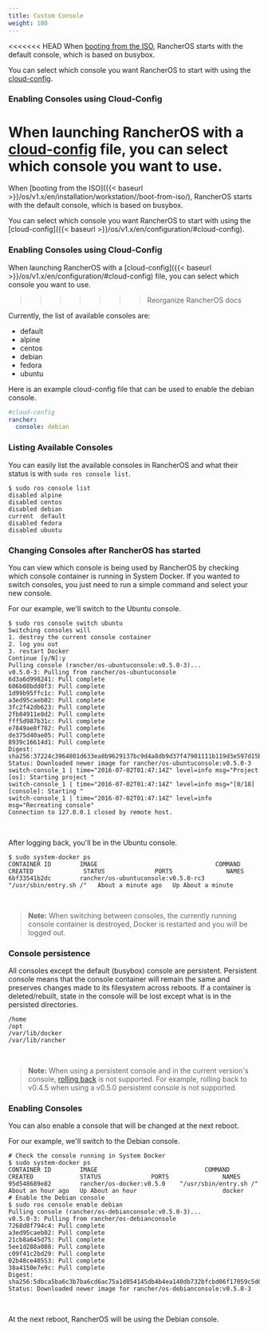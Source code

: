```yaml
---
title: Custom Console
weight: 180
---
```


<<<<<<< HEAD
When [booting from the ISO]({{<baseurl>}}/os/v1.x/en/installation/running-rancheros/workstation/boot-from-iso/), RancherOS starts with the default console, which is based on busybox.

You can select which console you want RancherOS to start with using the [cloud-config]({{<baseurl>}}/os/v1.x/en/installation/configuration/#cloud-config).

### Enabling Consoles using Cloud-Config

When launching RancherOS with a [cloud-config]({{<baseurl>}}/os/v1.x/en/installation/configuration/#cloud-config) file, you can select which console you want to use.
=======
When [booting from the ISO]({{< baseurl >}}/os/v1.x/en/installation/workstation//boot-from-iso/), RancherOS starts with the default console, which is based on busybox.

You can select which console you want RancherOS to start with using the [cloud-config]({{< baseurl >}}/os/v1.x/en/configuration/#cloud-config).

### Enabling Consoles using Cloud-Config

When launching RancherOS with a [cloud-config]({{< baseurl >}}/os/v1.x/en/configuration/#cloud-config) file, you can select which console you want to use.
>>>>>>> Reorganize RancherOS docs

Currently, the list of available consoles are:

* default
* alpine
* centos
* debian
* fedora
* ubuntu

Here is an example cloud-config file that can be used to enable the debian console.

```yaml
#cloud-config
rancher:
  console: debian
```

### Listing Available Consoles

You can easily list the available consoles in RancherOS and what their status is with `sudo ros console list`.

```
$ sudo ros console list
disabled alpine
disabled centos
disabled debian
current  default
disabled fedora
disabled ubuntu
```

### Changing Consoles after RancherOS has started

You can view which console is being used by RancherOS by checking which console container is running in System Docker. If you wanted to switch consoles, you just need to run a simple command and select your new console.

For our example, we'll switch to the Ubuntu console.

```
$ sudo ros console switch ubuntu
Switching consoles will
1. destroy the current console container
2. log you out
3. restart Docker
Continue [y/N]:y
Pulling console (rancher/os-ubuntuconsole:v0.5.0-3)...
v0.5.0-3: Pulling from rancher/os-ubuntuconsole
6d3a6d998241: Pull complete
606b08bdd0f3: Pull complete
1d99b95ffc1c: Pull complete
a3ed95caeb02: Pull complete
3fc2f42db623: Pull complete
2fb84911e8d2: Pull complete
fff5d987b31c: Pull complete
e7849ae8f782: Pull complete
de375d40ae05: Pull complete
8939c16614d1: Pull complete
Digest: sha256:37224c3964801d633ea8b9629137bc9d4a8db9d37f47901111b119d3e597d15b
Status: Downloaded newer image for rancher/os-ubuntuconsole:v0.5.0-3
switch-console_1 | time="2016-07-02T01:47:14Z" level=info msg="Project [os]: Starting project "
switch-console_1 | time="2016-07-02T01:47:14Z" level=info msg="[0/18] [console]: Starting "
switch-console_1 | time="2016-07-02T01:47:14Z" level=info msg="Recreating console"
Connection to 127.0.0.1 closed by remote host.
```

<br>

After logging back, you'll be in the Ubuntu console.

```
$ sudo system-docker ps
CONTAINER ID        IMAGE                                 COMMAND                  CREATED              STATUS              PORTS               NAMES
6bf33541b2dc        rancher/os-ubuntuconsole:v0.5.0-rc3   "/usr/sbin/entry.sh /"   About a minute ago   Up About a minute
```

<br>

> **Note:** When switching between consoles, the currently running console container is destroyed, Docker is restarted and you will be logged out.

### Console persistence

All consoles except the default (busybox) console are persistent. Persistent console means that the console container will remain the same and preserves changes made to its filesystem across reboots. If a container is deleted/rebuilt, state in the console will be lost except what is in the persisted directories.

```
/home
/opt
/var/lib/docker
/var/lib/rancher
```

<br>

> **Note:** When using a persistent console and in the current version's console, [rolling back]({{<baseurl>}}/os/v1.x/en/upgrading/#rolling-back-an-upgrade) is not supported. For example, rolling back to v0.4.5 when using a v0.5.0 persistent console is not supported.

### Enabling Consoles

You can also enable a console that will be changed at the next reboot.

For our example, we'll switch to the Debian console.

```
# Check the console running in System Docker
$ sudo system-docker ps
CONTAINER ID        IMAGE                              COMMAND                  CREATED             STATUS              PORTS               NAMES
95d548689e82        rancher/os-docker:v0.5.0    "/usr/sbin/entry.sh /"   About an hour ago   Up About an hour                        docker
# Enable the Debian console
$ sudo ros console enable debian
Pulling console (rancher/os-debianconsole:v0.5.0-3)...
v0.5.0-3: Pulling from rancher/os-debianconsole
7268d8f794c4: Pull complete
a3ed95caeb02: Pull complete
21cb8a645d75: Pull complete
5ee1d288a088: Pull complete
c09f41c2bd29: Pull complete
02b48ce40553: Pull complete
38a4150e7e9c: Pull complete
Digest: sha256:5dbca5ba6c3b7ba6cd6ac75a1d054145db4b4ea140db732bfcbd06f17059c5d0
Status: Downloaded newer image for rancher/os-debianconsole:v0.5.0-3
```

<br>

At the next reboot, RancherOS will be using the Debian console.
